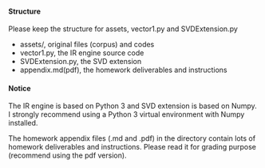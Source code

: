 #### Structure
Please keep the structure for assets, vector1.py and SVDExtension.py
- assets/, original files (corpus) and codes
- vector1.py, the IR engine source code
- SVDExtension.py, the SVD extension
- appendix.md(pdf), the homework deliverables and instructions

#### Notice
The IR engine is based on Python 3 and SVD extension is based on Numpy. I strongly recommend using a Python 3 virtual environment with Numpy installed.

The homework appendix files (.md and .pdf) in the directory contain lots of homework deliverables and instructions. Please read it for grading purpose (recommend using the pdf version).